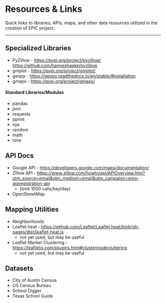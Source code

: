 # Resources & Links
Quick links to libraries, APIs, maps, and other data resources utilized in the creation of EPIC project.

--- 


## Specialized Libraries
* PyZillow - https://pypi.org/project/pyzillow/   https://github.com/hanneshapke/pyzillow
* gmplot - https://pypi.org/project/gmplot/
* geopy - https://geopy.readthedocs.io/en/stable/#installation
* gmaps - https://pypi.org/project/gmaps/

#### Standard Libraries/Modules
* pandas
* json
* requests
* pprint
* sys
* random
* math
* time


## API Docs
* Google API - https://developers.google.com/maps/documentation/
* Zillow API - https://www.zillow.com/howto/api/APIOverview.htm?utm_source=email&utm_medium=email&utm_campaign=emo-apiregistration-api 
  - (limit 1000 calls/key/day)
* OpenStreetMap

## Mapping Utilities
* Neighborhoods 
* Leaflet.heat - https://github.com/Leaflet/Leaflet.heat/blob/gh-pages/dist/leaflet-heat.js
  - not yet used, but may be useful
* Leaflet Marker Clustering - https://leafletjs.com/plugins.html#clusteringdecluttering
  - not yet used, but may be useful

## Datasets
* City of Austin Census
* US Census Bureau
* School Digger
* Texas School Guide